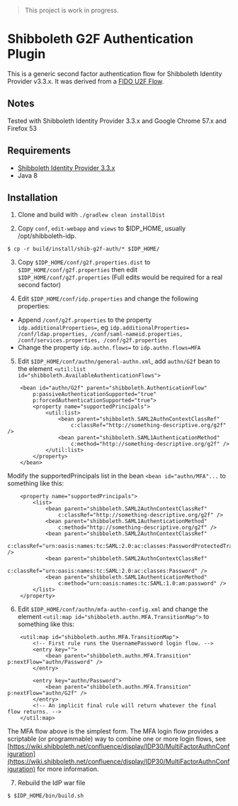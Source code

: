 > This project is work in progress.

# Shibboleth G2F Authentication Plugin
This is a generic second factor authentication flow for Shibboleth Identity Provider v3.3.x. 
It was derived from a [FIDO U2F Flow](https://github.com/Ratler/shibboleth-mfa-u2f-auth).

## Notes
Tested with Shibboleth Identity Provider 3.3.x and Google Chrome 57.x and Firefox 53

## Requirements
* [Shibboleth Identity Provider 3.3.x](http://shibboleth.net/downloads/identity-provider/latest/)
* Java 8

## Installation

1. Clone and build with `./gradlew clean installDist`

2. Copy `conf`, `edit-webapp` and `views` to $IDP_HOME, usually /opt/shibboleth-idp.
  ```
  $ cp -r build/install/shib-g2f-auth/* $IDP_HOME/
  ```

3. Copy `$IDP_HOME/conf/g2f.properties.dist` to `$IDP_HOME/conf/g2f.properties` then edit `$IDP_HOME/conf/g2f.properties`
   (Full edits would be required for a real second factor)

4. Edit `$IDP_HOME/conf/idp.properties` and change the following properties:
  * Append `/conf/g2f.properties` to the property `idp.additionalProperties=`, eg `idp.additionalProperties= /conf/ldap.properties, /conf/saml-nameid.properties, /conf/services.properties, /conf/g2f.properties`
  * Change the property `idp.authn.flows=` to `idp.authn.flows=MFA`

5. Edit `$IDP_HOME/conf/authn/general-authn.xml`, add `authn/G2f` bean to the element `<util:list id="shibboleth.AvailableAuthenticationFlows">`
```
    <bean id="authn/G2f" parent="shibboleth.AuthenticationFlow"
        p:passiveAuthenticationSupported="true"
        p:forcedAuthenticationSupported="true">
        <property name="supportedPrincipals">
            <util:list>
                <bean parent="shibboleth.SAML2AuthnContextClassRef"
                    c:classRef="http://something-descriptive.org/g2f" />
                <bean parent="shibboleth.SAML1AuthenticationMethod"
                    c:method="http://something-descriptive.org/g2f" />
            </util:list>
        </property>
    </bean>
```

Modify the supportedPrincipals list in the bean `<bean id="authn/MFA"...` to something like this:

```
    <property name="supportedPrincipals">
        <list>
            <bean parent="shibboleth.SAML2AuthnContextClassRef"
                c:classRef="http://something-descriptive.org/g2f" />
            <bean parent="shibboleth.SAML1AuthenticationMethod"
                c:method="http://something-descriptive.org/g2f" />
            <bean parent="shibboleth.SAML2AuthnContextClassRef"
                c:classRef="urn:oasis:names:tc:SAML:2.0:ac:classes:PasswordProtectedTransport" />
            <bean parent="shibboleth.SAML2AuthnContextClassRef"
                c:classRef="urn:oasis:names:tc:SAML:2.0:ac:classes:Password" />
            <bean parent="shibboleth.SAML1AuthenticationMethod"
                c:method="urn:oasis:names:tc:SAML:1.0:am:password" />
        </list>
    </property>
```

6. Edit `$IDP_HOME/conf/authn/mfa-authn-config.xml` and change the element `<util:map id="shibboleth.authn.MFA.TransitionMap">`
to something like this:

```
    <util:map id="shibboleth.authn.MFA.TransitionMap">
        <!-- First rule runs the UsernamePassword login flow. -->
        <entry key="">
            <bean parent="shibboleth.authn.MFA.Transition" p:nextFlow="authn/Password" />
        </entry>

        <entry key="authn/Password">
            <bean parent="shibboleth.authn.MFA.Transition" p:nextFlow="authn/G2f" />
        </entry>
        <!-- An implicit final rule will return whatever the final flow returns. -->
    </util:map>
```

The MFA flow above is the simplest form. The MFA login flow provides a scriptable (or programmable) way to combine one
or more login flows, see
[https://wiki.shibboleth.net/confluence/display/IDP30/MultiFactorAuthnConfiguration](https://wiki.shibboleth.net/confluence/display/IDP30/MultiFactorAuthnConfiguration)
for more information.

7. Rebuild the IdP war file
  ```
  $ $IDP_HOME/bin/build.sh
  ```
